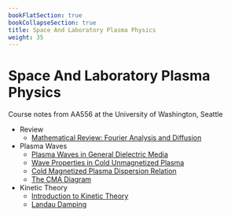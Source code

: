 ```yaml
---
bookFlatSection: true
bookCollapseSection: true
title: Space And Laboratory Plasma Physics
weight: 35
---
```


# Space And Laboratory Plasma Physics

Course notes from AA556 at the University of Washington, Seattle

  - Review
      - [Mathematical Review: Fourier Analysis and Diffusion](ch01-1.md)
  - Plasma Waves
      - [Plasma Waves in General Dielectric Media](ch02-1.md)
      - [Wave Properties in Cold Unmagnetized Plasma](ch02-2.md)
      - [Cold Magnetized Plasma Dispersion Relation](ch02-3.md)
      - [The CMA Diagram](ch02-4.md)
  - Kinetic Theory
      - [Introduction to Kinetic Theory](ch03-1.md)
      - [Landau Damping](ch03-2.md)